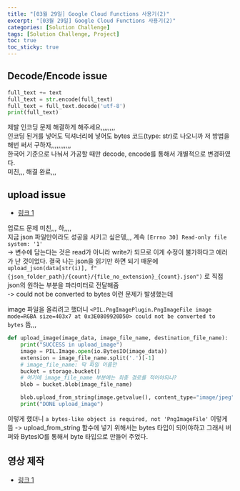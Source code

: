```yaml
---
title: "[03월 29일] Google Cloud Functions 사용기(2)"
excerpt: "[03월 29일] Google Cloud Functions 사용기(2)"
categories: [Solution Challenge]
tags: [Solution Challenge, Project]
toc: true
toc_sticky: true
---
```


## Decode/Encode issue

```py
full_text += text
full_text = str.encode(full_text)
full_text = full_text.decode('utf-8')
print(full_text)
```

제발 인코딩 문제 해결하게 해주세요,,,,,,,, <br>
인코딩 된거를 넣어도 딕셔너리에 넣어도 bytes 코드(type: str)로 나오니까 저 방법을 해번 써서 구하자,,,,,,,,,,,<br>
한국어 기준으로 나눠서 가공할 때만 decode, encode를 통해서 개별적으로 변경하였다. <br>
미친,,, 해결 완료,,,

## upload issue

- [링크 1](https://stackoverflow.com/questions/41932529/python-upload-pillow-image-to-firebase-storage-bucket)

업로드 문제 미친,,, 하,,,, <br>
지금 json 파일만이라도 성공을 시키고 싶은뎅,,, 계속 `[Errno 30] Read-only file system: '1'` <br>
-> 변수에 담는다는 것은 read가 아니라 write가 되므로 이게 수정이 불가하다고 에러가 난 것이었다. 결국 나는 json을 읽기만 하면 되기 때문에 `upload_json(data[str(i)], f"{json_folder_path}/{count}/{file_no_extension}_{count}.json")` 로 직접 json의 원하는 부분을 파라미터로 전달해줌 <br>
-> could not be converted to bytes 이런 문제가 발생했는데

image 파일을 올리려고 했더니 `<PIL.PngImagePlugin.PngImageFile image mode=RGBA size=403x7 at 0x3E0809920D50> could not be converted to bytes` 뜸,,,<br>

```py
def upload_image(image_data, image_file_name, destination_file_name):
    print("SUCCESS in upload_image")
    image = PIL.Image.open(io.BytesIO(image_data))
    extension = image_file_name.split('.')[-1]
    # image_file_name: 딱 파일 이름만
    bucket = storage.bucket()
    # 여기에 image_file_name 부분에는 최종 경로를 적어야되나?
    blob = bucket.blob(image_file_name)

    blob.upload_from_string(image.getvalue(), content_type="image/jpeg")
    print("DONE upload_image")
```

이렇게 했더니 `a bytes-like object is required, not 'PngImageFile'` 이렇게 뜸 -> upload_from_string 함수에 넣기 위해서는 bytes 타입이 되어야하고 그래서 버퍼와 BytesIO를 통해서 byte 타입으로 만들어 주었다.
<br>

## 영상 제작

- [링크 1](https://app.biteable.com/social/templates/popular)
